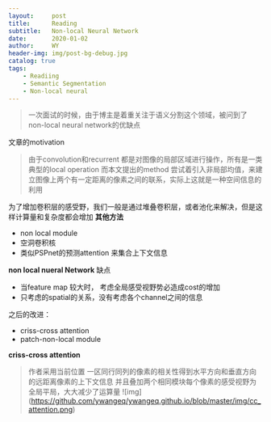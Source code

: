 ```yaml
---
layout:     post
title:      Reading
subtitle:   Non-local Neural Network
date:       2020-01-02
author:     WY
header-img: img/post-bg-debug.jpg
catalog: true
tags:
    - Readiing
    - Semantic Segmentation
    - Non-local neural
---
```

> 一次面试的时候，由于博主是着重关注于语义分割这个领域，被问到了non-local neural network的优缺点

文章的motivation
> 由于convolution和recurrent 都是对图像的局部区域进行操作，所有是一类典型的local operation
> 而本文提出的method 尝试着引入非局部均值，来建立图像上两个有一定距离的像素之间的联系，实际上这就是一种空间信息的利用

为了增加卷积层的感受野，我们一般是通过堆叠卷积层，或者池化来解决，但是这样计算量和复杂度都会增加
**其他方法**
- non local module
- 空洞卷积核
- 类似PSPnet的预测attention 来集合上下文信息

**non local nueral Network**
缺点
- 当feature map 较大时， 考虑全局感受视野势必造成cost的增加
- 只考虑的spatial的关系，没有考虑各个channel之间的信息

之后的改进：
- criss-cross attention
- patch-non-local module


**criss-cross attention**
> 作者采用当前位置 一区同行同列的像素的相关性得到水平方向和垂直方向的远距离像素的上下文信息
> 并且叠加两个相同模块每个像素的感受视野为全局平局，大大减少了运算量
![img] (https://github.com/ywangeq/ywangeq.github.io/blob/master/img/cc_attention.png)